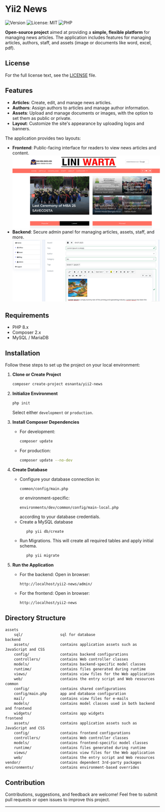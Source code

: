 # Yii2 News

![Version](https://img.shields.io/github/v/tag/esnanta/yii2-news?label=version&color=blue)
![License: MIT](https://img.shields.io/badge/License-MIT-yellow.svg)
![PHP](https://img.shields.io/badge/PHP-8.x-blue)

**Open-source project** aimed at providing a **simple, flexible platform** for managing news articles. The application includes features for managing articles, authors, staff, and assets (image or documents like word, excel, pdf).

## License

For the full license text, see the [LICENSE](LICENSE.md) file.

## Features

- **Articles**: Create, edit, and manage news articles.
- **Authors**: Assign authors to articles and manage author information.
- **Assets**: Upload and manage documents or images, with the option to set them as public or private.
- **Layout**: Customize the site's appearance by uploading logos and banners.

The application provides two layouts:
- **Frontend**: Public-facing interface for readers to view news articles and content.
  ![Frontend](https://github.com/esnanta/yii2-news/blob/main/screenshots/home.png)
- **Backend**: Secure admin panel for managing articles, assets, staff, and more.
  ![Backend](https://github.com/esnanta/yii2-news/blob/main/screenshots/article_create.png)

## Requirements

- PHP 8.x
- Composer 2.x
- MySQL / MariaDB

## Installation

Follow these steps to set up the project on your local environment:

1. **Clone or Create Project**
    ```bash
    composer create-project esnanta/yii2-news
    ```

2. **Initialize Environment**
    ```bash
    php init
    ```
   Select either `development` or `production`.

3. **Install Composer Dependencies**
    - For development:
      ```bash
      composer update
      ```
    - For production:
      ```bash
      composer update --no-dev
      ```

4. **Create Database**

    - Configure your database connection in:
      ```
      common/config/main.php
      ```
      or environment-specific:
      ```
      environments/dev/common/config/main-local.php
      ```
      according to your database credentials.
   - Create a MySQL database
     ```bash
        php yii db/create
     ```
   - Run Migrations. This will create all required tables and apply initial schema.
       ```bash
          php yii migrate
       ```

5. **Run the Application**
    - For the backend:
      Open in browser:
      ```
      http://localhost/yii2-news/admin/
      ```
    - For the frontend:
      Open in browser:
      ```
      http://localhost/yii2-news
      ```

## Directory Structure

```
assets
    sql/                 sql for database
backend
    assets/              contains application assets such as JavaScript and CSS
    config/              contains backend configurations
    controllers/         contains Web controller classes
    models/              contains backend-specific model classes
    runtime/             contains files generated during runtime
    views/               contains view files for the Web application
    web/                 contains the entry script and Web resources
common
    config/              contains shared configurations
    config/main.php      app and database configuration
    mail/                contains view files for e-mails
    models/              contains model classes used in both backend and frontend
    widgets/             contains app widgets   
frontend
    assets/              contains application assets such as JavaScript and CSS
    config/              contains frontend configurations
    controllers/         contains Web controller classes
    models/              contains frontend-specific model classes
    runtime/             contains files generated during runtime
    views/               contains view files for the Web application
    web/                 contains the entry script and Web resources
vendor/                  contains dependent 3rd-party packages
environments/            contains environment-based overrides
```


## Contribution

Contributions, suggestions, and feedback are welcome! Feel free to submit pull requests or open issues to improve this project.

---
